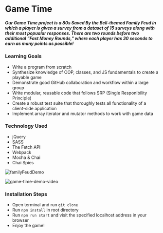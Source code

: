 # Game Time

##### Our Game Time project is a 80s Saved By the Bell-themed Family Feud in which a player is given a survey from a dataset of 15 surveys along with their most popualar responses. There are two rounds before two additional "Fast Money Rounds," where each player has 30 seconds to earn as many points as possible!

### Learning Goals

- Write a program from scratch
- Synthesize knowledge of OOP, classes, and JS fundamentals to create a playable game
- Demonstrate good GitHub collaboration and workflow within a large group
- Write modular, reusable code that follows SRP (Single Responibility Principle)
- Create a robust test suite that thoroughly tests all functionality of a client-side application
- Implement array iterator and mutator methods to work with game data

### Technology Used

- jQuery
- SASS
- The Fetch API
- Webpack
- Mocha & Chai
- Chai Spies

![familyFeudDemo](https://user-images.githubusercontent.com/19739235/61751502-c29ecd00-ad65-11e9-849c-65cd3b5d4a72.gif)

![game-time-demo-video](https://user-images.githubusercontent.com/19739235/61752045-a439d100-ad67-11e9-9b3d-7635d421b3cb.gif)

### Installation Steps

- Open terminal and run `git clone`
- Run `npm install` in root directory
- Run `npm run start` and visit the specified localhost address in your browser
- Enjoy the game!
